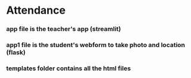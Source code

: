 # Attendance
### app file is the teacher's app (streamlit)
### app1 file is the student's webform to take photo and location (flask)
### templates folder contains all the html files
